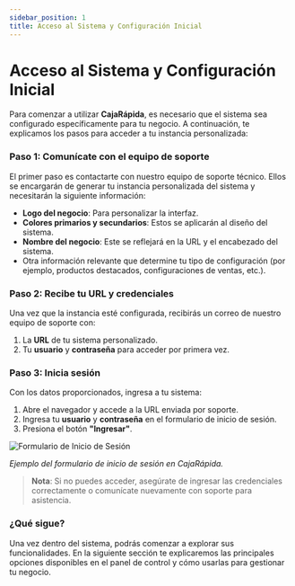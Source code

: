 ```yaml
---
sidebar_position: 1
title: Acceso al Sistema y Configuración Inicial
---
```


# Acceso al Sistema y Configuración Inicial

Para comenzar a utilizar **CajaRápida**, es necesario que el sistema sea configurado específicamente para tu negocio. A continuación, te explicamos los pasos para acceder a tu instancia personalizada:

### Paso 1: Comunícate con el equipo de soporte

El primer paso es contactarte con nuestro equipo de soporte técnico. Ellos se encargarán de generar tu instancia personalizada del sistema y necesitarán la siguiente información:

- **Logo del negocio**: Para personalizar la interfaz.
- **Colores primarios y secundarios**: Estos se aplicarán al diseño del sistema.
- **Nombre del negocio**: Este se reflejará en la URL y el encabezado del sistema.
- Otra información relevante que determine tu tipo de configuración (por ejemplo, productos destacados, configuraciones de ventas, etc.).

### Paso 2: Recibe tu URL y credenciales

Una vez que la instancia esté configurada, recibirás un correo de nuestro equipo de soporte con:

1. La **URL** de tu sistema personalizado.
2. Tu **usuario** y **contraseña** para acceder por primera vez.

### Paso 3: Inicia sesión

Con los datos proporcionados, ingresa a tu sistema:

1. Abre el navegador y accede a la URL enviada por soporte.
2. Ingresa tu **usuario** y **contraseña** en el formulario de inicio de sesión.
3. Presiona el botón **"Ingresar"**.

<div style={{ textAlign: 'center' }}>
  <img 
    src="../../img/iniciar-sesion.png"
    alt="Formulario de Inicio de Sesión" 
    style={{ maxWidth: '500px', border: '1px solid #ddd', borderRadius: '8px' }} 
  />
  <p><em>Ejemplo del formulario de inicio de sesión en CajaRápida.</em></p>
</div>

> **Nota**: Si no puedes acceder, asegúrate de ingresar las credenciales correctamente o comunícate nuevamente con soporte para asistencia.

### ¿Qué sigue?

Una vez dentro del sistema, podrás comenzar a explorar sus funcionalidades. En la siguiente sección te explicaremos las principales opciones disponibles en el panel de control y cómo usarlas para gestionar tu negocio.
